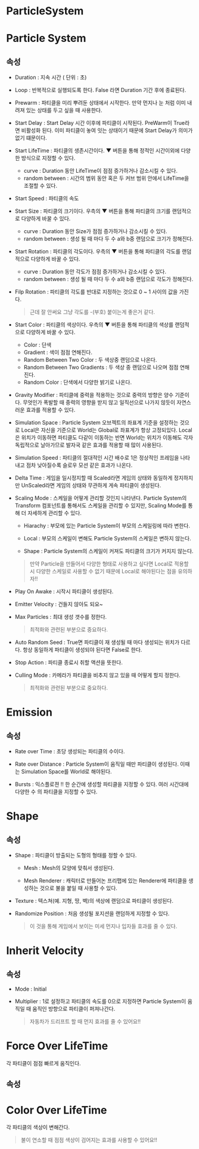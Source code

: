 ParticleSystem
===

# Particle System

## 속성

- Duration : 지속 시간 ( 단위 : 초)
  
- Loop : 반복적으로 실행되도록 한다. False 라면 Duration 기간 후에 종료된다.

- Prewarm : 파티클을 미리 뿌려둔 상태에서 시작한다. 만약 먼지나 눈 처럼 이미 내려져 있는 상태를 두고 싶을 때 사용한다.

- Start Delay : Start Delay 시간 이후에 파티클이 시작된다. PreWarm이 True라면 비활성화 된다. 이미 파티클이 놓여 잇는 상태이기 때문에 Start Delay가 의미가 없기 떄문이다.

- Start LifeTime : 파티클의 생존시간이다. ▼ 버튼을 통해 정적인 시간이외에 다양한 방식으로 지정할 수 있다.

    - curve : Duration 동안 LifeTime이 점점 증가하거나 감소시킬 수 있다.
    - random between : 시간의 범위 동안 혹은 두 커브 범위 안에서 LifeTime을 조절할 수 있다.

- Start Speed : 파티클의 속도

- Start Size : 파티클의 크기이다. 우측의 ▼ 버튼을 통해 파티클의 크기를 랜덤적으로 다양하게 바꿀 수 있다.

    - curve : Duration 동안 Size가 점점 증가하거나 감소시킬 수 있다.
    - random between : 생성 될 때 마다 두 수 a와 b중 랜덤으로 크기가 정해진다.

- Start Rotation : 파티클의 각도이다. 우측의 ▼ 버튼을 통해 파티클의 각도를 랜덤적으로 다양하게 바꿀 수 있다.

    - curve : Duration 동안 각도가 점점 증가하거나 감소시킬 수 있다.
    - random between : 생성 될 때 마다 두 수 a와 b중 랜덤으로 각도가 정해진다.

- Filp Rotation : 파티클의 각도를 반대로 지정하는 것으로 0 ~ 1 사이의 값을 가진다. 
  
    > 근데 잘 안써요 그냥 각도를 -(부호) 붙이는게 좋은거 같다.

- Start Color : 파티클의 색상이다. 우측의 ▼ 버튼을 통해 파티클의 색상를 랜덤적으로 다양하게 바꿀 수 있다.

    - Color : 단색
    - Gradient : 색이 점점 연해진다.
    - Random Between Two Color : 두 색상중 랜덤으로 나온다.
    - Random Between Two Gradients : 두 색상 중 랜덤으로 나오며 점점 연해진다.
    - Random Color : 단색에서 다양한 밝기로 나온다.

- Gravity Modifier : 파티클에 중력을 적용하는 것으로 중력의 방향은 양수 기준이다. 무엇인가 폭발할 때 중력의 영향을 받지 않고 일직선으로 나가지 않듯이 자연스러운 효과를 적용할 수 있다. 

- Simulation Space : Particle System 오브젝트의 좌표계 기준을 설정하는 것으로 Local은 자신을 기준으로 World는 Global로 좌표계가 항상 고정되있다. Local은 위치가 이동하면 파티클도 다같이 이동하는 반면 World는 위치가 이동해도 각자 독립적으로 날아가므로 발자국 같은 효과를 적용할 때 많이 사용된다.

- Simulation Speed : 파티클의 절대적인 시간 배수로 1은 정상적인 프레임을 나타내고 점차 낮아질수록 슬로우 모션 같은 효과가 나온다.

- Delta Time : 게임을 일시정지할 때 Scaled라면 게임의 상태와 동일하게 정지하지만 UnScaled라면 게임의 상태와 무관하게 게속 파티클이 생성된다.

- Scaling Mode : 스케일을 어떻게 관리할 것인지 나타낸다. Particle System의 Transform 컴포넌트를 통해서도 스케일을 관리할 수 있지만, Scaling Mode를 통해 더 자세하게 관리할 수 있다. 

    - Hiarachy : 부모에 있는 Particle System이 부모의 스케일링에 따라 변한다.

    - Local : 부모의 스케일이 변해도 Particle System의 스케일은 변하지 않는다.

    - Shape : Particle System의 스케일이 커져도 파티클의 크기가 커지지 않는다.

    > 만약 Particle을 만들어서 다양한 형태로 사용하고 싶다면 Local로 적용할 시 다양한 스케일로 사용할 수 없기 때문에 Local로 해야된다는 점을 유의하자!!

- Play On Awake : 시작시 파티클이 생성된다.

- Emitter Velocity : 건들지 않아도 되요~

- Max Particles : 최대 생성 갯수를 정한다. 

    > 최적화와 관련된 부분으로 중요하다.

- Auto Random Seed : True면 파티클이 재 생성될 때 마다 생성되는 위치가 다르다. 항상 동일하게 파티클이 생성되야 된다면 False로 한다.

- Stop Action : 파티클 종료시 취할 액션을 뜻한다.

- Culling Mode : 카메라가 파티클을 비추지 않고 있을 때 어떻게 할지 정한다. 

    > 최적화와 관련된 부분으로 중요하다.
  
# Emission

## 속성

- Rate over Time : 초당 생성되는 파티클의 수이다.

- Rate over Distance : Particle System이 움직일 때만 파티클이 생성된다. 이때는 Simulation Space를 World로 해야된다.

- Bursts : 익스플로젼 !! 한 순간에 생성할 파티클을 지정할 수 있다. 여러 시간대에 다양한 수 의 파티클을 지정할 수 있다.

# Shape

## 속성

- Shape : 파티클이 방출되는 도형의 형태를 정할 수 있다.

    - Mesh : Mesh의 모양에 맞춰서 생성된다.

    - Mesh Renderer : 캐릭터로 만들어논 프리팹에 있는 Renderer에 파티클을 생성하는 것으로 불을 붙일 때 사용할 수 있다.

- Texture : 텍스쳐(예. 지형, 땅, 벽)의 색상에 랜덤으로 파티클이 생성된다.

- Randomize Position : 처음 생성될 포지션을 랜덤하게 지정할 수 있다. 

    > 이 것을 통해 게임에서 보이는 미세 먼지나 입자들 효과를 줄 수 있다.

# Inherit Velocity

## 속성

- Mode : Initial

- Multiplier : 1로 설정하고 파티클의 속도를 0으로 지정하면 Particle System이 움직일 때 움직인 방향으로 파티클이 퍼져나간다. 

    > 자동차가 드리프트 할 때 먼지 효과를 줄 수 있어요!!

# Force Over LifeTime

각 파티클이 점점 빠르게 움직인다.

## 속성

# Color Over LifeTime

각 파티클의 색상이 변해간다. 

> 불이 연소할 때 점점 색상이 검어지는 효과를 사용할 수 있어요!!


